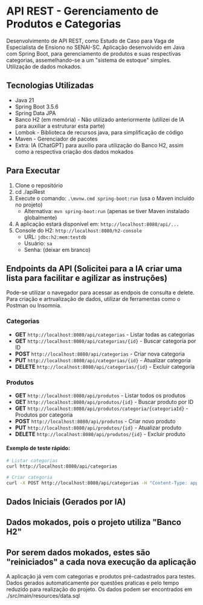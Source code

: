 # API REST - Gerenciamento de Produtos e Categorias

Desenvolvimento de API REST, como Estudo de Caso para Vaga de Especialista de Ensiono no SENAI-SC.
Aplicação desenvolvido em Java com Spring Boot, para gerenciamento de produtos e suas respectivas categorias, assemelhando-se a um "sistema de estoque" simples.
Utilização de dados mokados.

## Tecnologias Utilizadas

- Java 21
- Spring Boot 3.5.6
- Spring Data JPA
- Banco H2 (em memória) - Não utilizado anteriormente (utilizei de IA para auxiliar a estruturar esta parte)
- Lombok - Biblioteca de recursos java, para simplificação de código
- Maven - Gerenciador de pacotes
- Extra: IA (ChatGPT) para auxílio para utilização do Banco H2, assim como a respectiva criação dos dados mokados

## Para Executar

1. Clone o repositório
2. cd ./apiRest
3. Execute o comando: `.\mvnw.cmd spring-boot:run` (usa o Maven incluído no projeto)
   - Alternativa: `mvn spring-boot:run` (apenas se tiver Maven instalado globalmente)
4. A aplicação estará disponível em: `http://localhost:8080/api/...`
5. Console do H2: `http://localhost:8080/h2-console`
   - URL: `jdbc:h2:mem:testdb`
   - Usuário: `sa`
   - Senha: (deixar em branco)

## Endpoints da API (Solicitei para a IA criar uma lista para facilitar e agilizar as instruções)

Pode-se utilizar o navegador para acessar as endpois de consulta e delete.
Para criação e artrualização de dados, utilizar de ferramentas como o Postman ou Insomnia.

### Categorias
- **GET** `http://localhost:8080/api/categorias` - Listar todas as categorias
- **GET** `http://localhost:8080/api/categorias/{id}` - Buscar categoria por ID
- **POST** `http://localhost:8080/api/categorias` - Criar nova categoria
- **PUT** `http://localhost:8080/api/categorias/{id}` - Atualizar categoria
- **DELETE** `http://localhost:8080/api/categorias/{id}` - Excluir categoria

### Produtos
- **GET** `http://localhost:8080/api/produtos` - Listar todos os produtos
- **GET** `http://localhost:8080/api/produtos/{id}` - Buscar produto por ID
- **GET** `http://localhost:8080/api/produtos/categoria/{categoriaId}` - Produtos por categoria
- **POST** `http://localhost:8080/api/produtos` - Criar novo produto
- **PUT** `http://localhost:8080/api/produtos/{id}` - Atualizar produto
- **DELETE** `http://localhost:8080/api/produtos/{id}` - Excluir produto

#### Exemplo de teste rápido:
```bash
# Listar categorias
curl http://localhost:8080/api/categorias

# Criar categoria
curl -X POST http://localhost:8080/api/categorias -H "Content-Type: application/json" -d "{\"nome\":\"Eletrônicos\",\"descricao\":\"Produtos eletrônicos\"}"
```

## Dados Iniciais (Gerados por IA)
## Dados mokados, pois o projeto utiliza "Banco H2"
## Por serem dados mokados, estes são "reiniciados" a cada nova execução da aplicação

A aplicação já vem com categorias e produtos pré-cadastrados para testes.
Dados gerados automaticamente por questões praticas e pelo tempo reduzido para realização do projeto.
Os dados podem ser encontrados em ./src/main/resources/data.sql